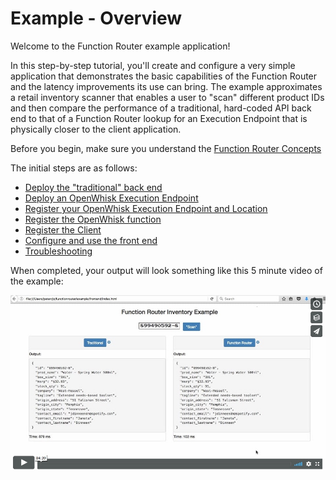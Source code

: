 # Example - Overview

Welcome to the Function Router example application!

In this step-by-step tutorial, you'll create and configure a very simple application that demonstrates the basic capabilities of the Function Router and the latency improvements its use can bring.  The example approximates a retail inventory scanner that enables a user to "scan" different product IDs and then compare the performance of a traditional, hard-coded API back end to that of a Function Router lookup for an Execution Endpoint that is physically closer to the client application.

Before you begin, make sure you understand the [Function Router Concepts](docs/concepts.md)

The initial steps are as follows:

* [Deploy the "traditional" back end](backend/traditional/README.md)
* [Deploy an OpenWhisk Execution Endpoint](backend/openwhisk/vagrant/README.md)
* [Register your OpenWhisk Execution Endpoint and Location](docs/openwhisk.md)
* [Register the OpenWhisk function](docs/functionreg.md)
* [Register the Client](docs/client.md)
* [Configure and use the front end](frontend/README.md)
* [Troubleshooting](docs/Troubleshooting.md)

When completed, your output will look something like this 5 minute video of the example:

[![IMAGE ALT TEXT HERE](docs/videothumb.jpg)](https://vimeo.com/230821179)
